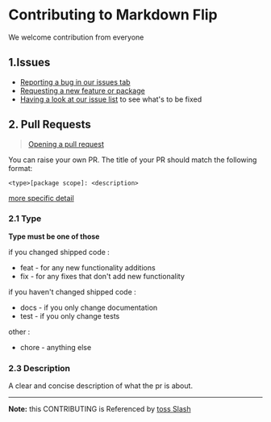 # Contributing to Markdown Flip

We welcome contribution from everyone <br/>

## 1.Issues

- [Reporting a bug in our issues tab](https://github.com/JinMuGo/obsidian-markdown-flip/issues/new/choose)
- [Requesting a new feature or package](https://github.com/JinMuGo/obsidian-markdown-flip/issues/new/choose)
- [Having a look at our issue list](https://github.com/JinMuGo/obsidian-markdown-flip/issues) to see what's to be fixed

## 2. Pull Requests

> [Opening a pull request](https://github.com/JinMuGo/obsidian-markdown-flip/compare) <br/>

You can raise your own PR. The title of your PR should match the following format:

```
<type>[package scope]: <description>
```

[more specific detail](https://github.com/JinMuGo/obsidian-markdown-flip/wiki/Commit-Convention)

### 2.1 Type

**Type must be one of those**

if you changed shipped code :

- feat - for any new functionality additions
- fix - for any fixes that don't add new functionality

if you haven't changed shipped code :

- docs - if you only change documentation
- test - if you only change tests

other :

- chore - anything else

### 2.3 Description

A clear and concise description of what the pr is about.

---

**Note:** this CONTRIBUTING is Referenced by [toss Slash](https://github.com/toss/slash)
